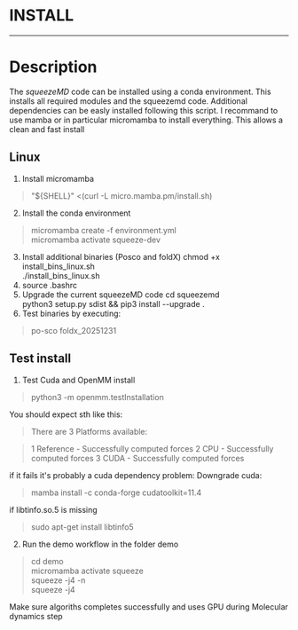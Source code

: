 # INSTALL
***

# Description

The *squeezeMD* code can be installed using a conda environment. This installs
all required modules and the squeezemd code. Additional dependencies can be easly installed
following this script. I recommand to use mamba or in particular micromamba to install
everything. This allows a clean and fast install

## Linux

1. Install micromamba
> "${SHELL}" <(curl -L micro.mamba.pm/install.sh)
2. Install the conda environment
> micromamba create -f environment.yml  \
> micromamba activate squeeze-dev
3. Install additional binaries (Posco and foldX)
chmod +x install_bins_linux.sh \
./install_bins_linux.sh
4. source .bashrc
5. Upgrade the current squeezeMD code
cd squeezemd  \
python3 setup.py sdist && pip3 install --upgrade . 
5. Test binaries by executing:
> po-sco
> foldx_20251231


## Test install
1. Test Cuda and OpenMM install
> python3 -m openmm.testInstallation

You should expect sth like this:
>There are 3 Platforms available:

>1 Reference - Successfully computed forces
>2 CPU - Successfully computed forces
>3 CUDA - Successfully computed forces

if it fails it's probably a cuda dependency problem:
Downgrade cuda:
> mamba install -c conda-forge cudatoolkit=11.4

if libtinfo.so.5 is missing
> sudo apt-get install libtinfo5

2. Run the demo workflow in the folder demo
> cd demo  \
> micromamba activate squeeze  \
> squeeze -j4 -n  \
> squeeze -j4

Make sure algoriths completes successfully and uses GPU during Molecular dynamics step



